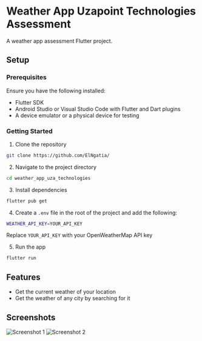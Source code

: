 # Weather App Uzapoint Technologies Assessment

A weather app assessment Flutter project.

## Setup

### Prerequisites

Ensure you have the following installed:

- Flutter SDK
- Android Studio or Visual Studio Code with Flutter and Dart plugins
- A device emulator or a physical device for testing

### Getting Started

1. Clone the repository

```bash
git clone https://github.com/ElNgatia/
```

2. Navigate to the project directory

```bash
cd weather_app_uza_technologies
```

3. Install dependencies

```bash
flutter pub get
```

4. Create a `.env` file in the root of the project and add the following:

```bash
WEATHER_API_KEY=YOUR_API_KEY
```

Replace `YOUR_API_KEY` with your OpenWeatherMap API key

5. Run the app

```bash
flutter run
```

## Features

- Get the current weather of your location
- Get the weather of any city by searching for it


## Screenshots

![Screenshot 1](screenshots/screenshot_1.png)
![Screenshot 2](screenshots/screenshot_2.png)